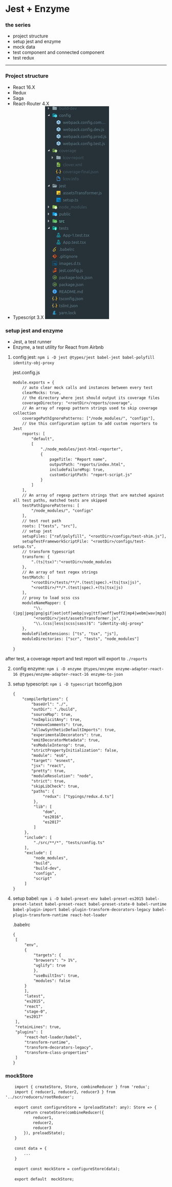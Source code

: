 # Jest + Enzyme

### the series

* project structure
* setup jest and enzyme
* mock data
* test component and connected component
* test redux

---

### Project structure

* React 16.X
* Redux
* Saga
* React-Router 4.X
* Typescript 3.X
![Project structure](./assets/images/jest-enzyme-project.png)

### setup jest and enzyme

* Jest, a test runner
* Enzyme, a test utility for React from Airbnb
  
1. config jest:  `npm i -D jest @types/jest babel-jest babel-polyfill identity-obj-proxy`

   jest.config.js
   ```
   module.exports = {
       // auto clear mock calls and instances between every test
       clearMocks: true,
       // the directory where jest should output its coverage files
       coverageDirectory: "<rootDir>/reports/coverage",
       // An array of regexp pattern strings used to skip coverage collection
       coveragePathIgnorePatterns: ["/node_modules/", "configs"],
       // Use this configuration option to add custom reporters to Jest
       reports: [
           "default",
           [
               "./node_modules/jest-html-reporter",
               {
                   pageTitle: "Report name",
                   outputPath: "reports/index.html",
                   includeFailureMsg: true,
                   customScriptPath: "report-script.js"
               }
           ]
       ],
       // An array of regexp pattern strings that are matched against all test paths, matched tests are skipped
       testPathIgnorePatterns: [
           "/node_modules/", "configs"
       ],
       // test root path
       roots: ["tests", "src"],
       // setup jest 
       setupFiles: ["raf/polyfill", "<rootDir>/configs/test-shim.js"],
       setupTestFrameworkScriptFile: "<rootDir>/configs/test-setup.ts",
       // transform typescript
       transform: {
           ".(ts|tsx)":"<rootDir>/node_modules
       },
       // An array of test regex strings
       testMatch: [
           "<rootDir>/tests/**/*.(test|spec).+(ts|tsx|js)",
           "<rootDir>/**/*.(test|spec).+(ts|tsx|js)
       ],
       // proxy to load scss css
       moduleNameMapper: {
           	"\\.(jpg|jpeg|png|gif|eot|otf|webp|svg|ttf|woff|woff2|mp4|webm|wav|mp3|m4a|aac|oga)$":
			"<rootDir>/jest/assetsTransformer.js",
		    "\\.(css|less|scss|sass)$": "identity-obj-proxy"
       },
       moduleFileExtensions: ["ts", "tsx", "js"],
       moduleDirectories: ["scr", "tests", "node_modules"]

   }
   ```

after test, a coverage report and test report will export to `./reports` 

2. config enzyme: `npm i -D enzyme @types/enzyme enzyme-adapter-react-16 @types/enzyme-adapter-react-16 enzyme-to-json`

3. setup typescript: `npm i -D typescript`
   tsconfig.json
   ```
   {
       "compilerOptions": {
           "baseUrl": "./",
           "outDir": "./build",
           "sourceMap": true,
           "noImplicitAny": true,
           "removeComments": true,
           "allowSyntheticDefaultImports": true,
           "experimentalDecorators": true,
           "emitDecoratorMetadata": true,
           "esModuleInterop": true,
           "strictPropertyInitialization": false,
           "module": "es6",
           "target": "esnext",
           "jsx": "react",
           "pretty": true,
           "moduleResolution": "node",
           "strict": true,
           "skipLibCheck": true,
           "paths": {
                "redux": ["typings/redux.d.ts"]
            },
            "lib": [
                "dom",
                "es2016",
                "es2017"
            ]
        },
        "include": [
            "./src/**/*", "tests/config.ts"
        ],
        "exclude": [
            "node_modules",
            "build",
            "build-dev",
            "configs",
            "script"
        ]
   }
   ```
4. setup babel: `npm i -D babel-preset-env babel-preset-es2015 babel-preset-latest babel-preset-react babel-preset-state-0 babel-runtime babel-plugin-import babel-plugin-transform-decorators-legacy babel-plugin-transform-runtime react-hot-loader`

   .babelrc
   ```
   {
    [
        "env",
        {
            "targets": {
            "browsers": "> 1%",
            "uglify": true
            },
            "useBuiltIns": true,
            "modules": false
        }
        ],
        "latest",
        "es2015",
        "react",
        "stage-0",
        "es2017"
    ],
    "retainLines": true,
    "plugins": [
        "react-hot-loader/babel",
        "transform-runtime",
        "transform-decorators-legacy",
        "transform-class-properties"
    ]
   }
   ```


### mockStore

```
    import { createStore, Store, combineReducer } from 'redux';
    import { reducer1, reducer2, reducer3 } from '../scr/reducers/rootReducer';

    export const configureStore = (preloadState?: any): Store => {
        return createStore(combineReducer({
            reducer1,
            reducer2,
            reducer3
        }), preloadState);
    }

    const data = {
        ...
    }

    export const mockStore = configureStore(data);

    export default  mockStore;
```